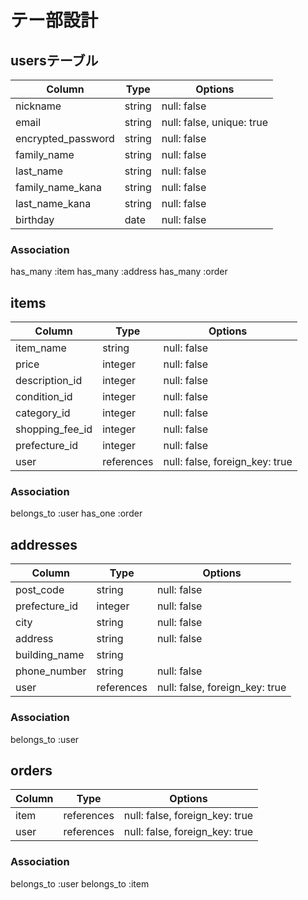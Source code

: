 # テー部設計

## usersテーブル
|Column            |Type  |Options                  |
|------------------|------|-------------------------|
|nickname          |string|null: false              |
|email             |string|null: false, unique: true|
|encrypted_password|string|null: false              |
|family_name       |string|null: false              |
|last_name         |string|null: false              |
|family_name_kana  |string|null: false              |
|last_name_kana    |string|null: false              |
|birthday          |date  |null: false              |

### Association
has_many :item
has_many :address
has_many :order


## items
|Column         |Type      |Options                        |
|---------------|----------|-------------------------------|
|item_name      |string    |null: false                    |
|price          |integer   |null: false                    |
|description_id |integer   |null: false                    |
|condition_id   |integer   |null: false                    |
|category_id    |integer   |null: false                    |
|shopping_fee_id|integer   |null: false                    |
|prefecture_id  |integer   |null: false                    |
|user           |references|null: false, foreign_key: true |

### Association
belongs_to :user
has_one :order
## addresses
|Column        |Type      |Options                       |
|--------------|----------|------------------------------|
|post_code     |string    |null: false                   |
|prefecture_id |integer   |null: false                   |
|city          |string    |null: false                   |
|address       |string    |null: false                   |
|building_name |string    |                              |
|phone_number  |string    |null: false                   |
|user          |references|null: false, foreign_key: true|

### Association
belongs_to :user

## orders
|Column        |Type      |Options                       |
|--------------|----------|------------------------------|
|item          |references|null: false, foreign_key: true|
|user          |references|null: false, foreign_key: true|

### Association
belongs_to :user
belongs_to :item
